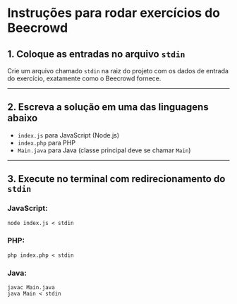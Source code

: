 # Instruções para rodar exercícios do Beecrowd

## 1. Coloque as entradas no arquivo `stdin`

Crie um arquivo chamado `stdin` na raiz do projeto com os dados de entrada do exercício, exatamente como o Beecrowd fornece.

---

## 2. Escreva a solução em uma das linguagens abaixo

- `index.js` para JavaScript (Node.js)
- `index.php` para PHP
- `Main.java` para Java (classe principal deve se chamar `Main`)

---

## 3. Execute no terminal com redirecionamento do `stdin`

### JavaScript:
```
node index.js < stdin
```

### PHP:
```
php index.php < stdin
```

### Java:
```
javac Main.java
java Main < stdin
```